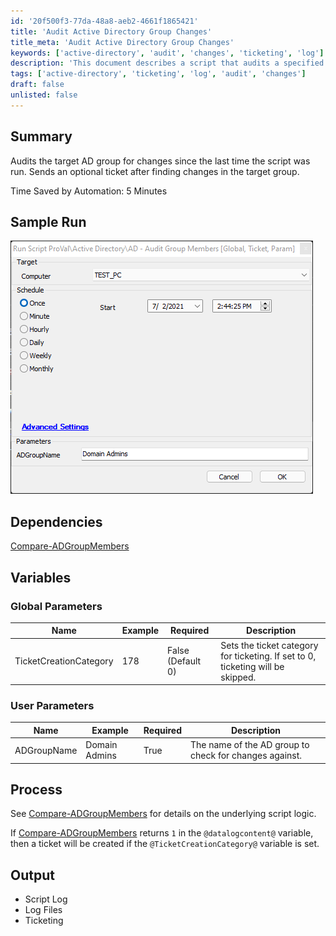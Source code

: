 ```yaml
---
id: '20f500f3-77da-48a8-aeb2-4661f1865421'
title: 'Audit Active Directory Group Changes'
title_meta: 'Audit Active Directory Group Changes'
keywords: ['active-directory', 'audit', 'changes', 'ticketing', 'log']
description: 'This document describes a script that audits a specified Active Directory group for changes since the last execution. It optionally creates a ticket if changes are detected, facilitating better tracking and management of AD group modifications.'
tags: ['active-directory', 'ticketing', 'log', 'audit', 'changes']
draft: false
unlisted: false
---
```

## Summary

Audits the target AD group for changes since the last time the script was run. Sends an optional ticket after finding changes in the target group.

Time Saved by Automation: 5 Minutes

## Sample Run

![Sample Run](../../../static/img/AD---Audit-Group-Members/image_1.png)

## Dependencies

[Compare-ADGroupMembers](https://proval.itglue.com/DOC-5078775-7184686)

## Variables

### Global Parameters

| Name                     | Example | Required          | Description                                                                                      |
|--------------------------|---------|-------------------|--------------------------------------------------------------------------------------------------|
| TicketCreationCategory    | 178     | False (Default 0) | Sets the ticket category for ticketing. If set to 0, ticketing will be skipped.                |

### User Parameters

| Name          | Example        | Required | Description                                                |
|---------------|----------------|----------|------------------------------------------------------------|
| ADGroupName   | Domain Admins  | True     | The name of the AD group to check for changes against.     |

## Process

See [Compare-ADGroupMembers](https://proval.itglue.com/DOC-5078775-7184686) for details on the underlying script logic.

If [Compare-ADGroupMembers](https://proval.itglue.com/DOC-5078775-7184686) returns `1` in the `@datalogcontent@` variable, then a ticket will be created if the `@TicketCreationCategory@` variable is set.

## Output

- Script Log
- Log Files
- Ticketing







